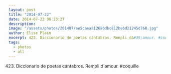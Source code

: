 ```yaml
---
layout: post
title: "2014-07-22"
date: 2014-07-22 06:23:27
description: 
image: "/assets/photos/201407/ee5caea812686dbc812be6d21245d768.jpg"
author: Elise Plain
excerpt: 423. Diccionario de poetas cántabros. Rempli d&#39;amour. #coquille
tags: 
  - photos
  - all
---
```


423. Diccionario de poetas cántabros. Rempli d&#39;amour. #coquille
<p></p>
